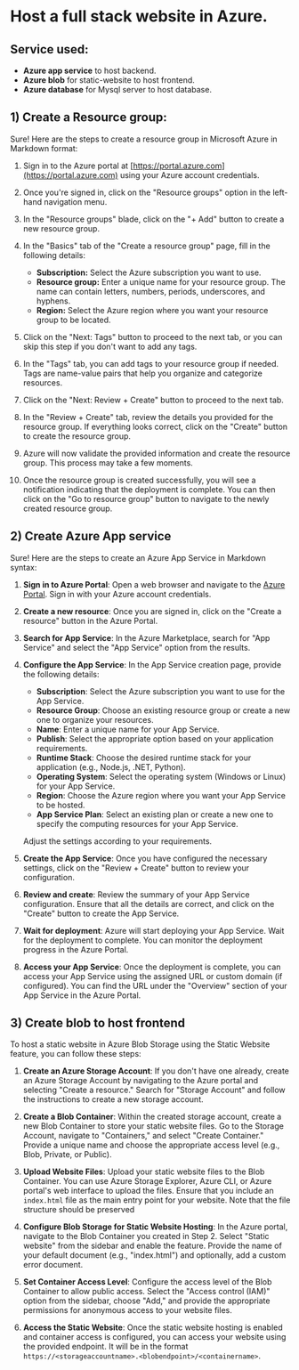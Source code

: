 # Host a full stack website in Azure.
## Service used: 
+ **Azure app service** to host backend.
+ **Azure blob** for static-website to host frontend.
+ **Azure database** for Mysql server to host database.
 
## 1) Create a Resource group:

Sure! Here are the steps to create a resource group in Microsoft Azure in Markdown format:

1. Sign in to the Azure portal at [https://portal.azure.com](https://portal.azure.com) using your Azure account credentials.

2. Once you're signed in, click on the "Resource groups" option in the left-hand navigation menu.

3. In the "Resource groups" blade, click on the "+ Add" button to create a new resource group.

4. In the "Basics" tab of the "Create a resource group" page, fill in the following details:
   - **Subscription:** Select the Azure subscription you want to use.
   - **Resource group:** Enter a unique name for your resource group. The name can contain letters, numbers, periods, underscores, and hyphens.
   - **Region:** Select the Azure region where you want your resource group to be located.

5. Click on the "Next: Tags" button to proceed to the next tab, or you can skip this step if you don't want to add any tags.

6. In the "Tags" tab, you can add tags to your resource group if needed. Tags are name-value pairs that help you organize and categorize resources.

7. Click on the "Next: Review + Create" button to proceed to the next tab.

8. In the "Review + Create" tab, review the details you provided for the resource group. If everything looks correct, click on the "Create" button to create the resource group.

9. Azure will now validate the provided information and create the resource group. This process may take a few moments.

10. Once the resource group is created successfully, you will see a notification indicating that the deployment is complete. You can then click on the "Go to resource group" button to navigate to the newly created resource group.

## 2) Create Azure App service 





Sure! Here are the steps to create an Azure App Service in Markdown syntax:

1. **Sign in to Azure Portal**: Open a web browser and navigate to the [Azure Portal](https://portal.azure.com/). Sign in with your Azure account credentials.

2. **Create a new resource**: Once you are signed in, click on the "Create a resource" button in the Azure Portal.

3. **Search for App Service**: In the Azure Marketplace, search for "App Service" and select the "App Service" option from the results.

4. **Configure the App Service**: In the App Service creation page, provide the following details:

   - **Subscription**: Select the Azure subscription you want to use for the App Service.
   - **Resource Group**: Choose an existing resource group or create a new one to organize your resources.
   - **Name**: Enter a unique name for your App Service.
   - **Publish**: Select the appropriate option based on your application requirements.
   - **Runtime Stack**: Choose the desired runtime stack for your application (e.g., Node.js, .NET, Python).
   - **Operating System**: Select the operating system (Windows or Linux) for your App Service.
   - **Region**: Choose the Azure region where you want your App Service to be hosted.
   - **App Service Plan**: Select an existing plan or create a new one to specify the computing resources for your App Service.

   Adjust the settings according to your requirements.

5. **Create the App Service**: Once you have configured the necessary settings, click on the "Review + Create" button to review your configuration.

6. **Review and create**: Review the summary of your App Service configuration. Ensure that all the details are correct, and click on the "Create" button to create the App Service.

7. **Wait for deployment**: Azure will start deploying your App Service. Wait for the deployment to complete. You can monitor the deployment progress in the Azure Portal.

8. **Access your App Service**: Once the deployment is complete, you can access your App Service using the assigned URL or custom domain (if configured). You can find the URL under the "Overview" section of your App Service in the Azure Portal.

## 3) Create blob to host frontend

To host a static website in Azure Blob Storage using the Static Website feature, you can follow these steps:

1. **Create an Azure Storage Account**: If you don't have one already, create an Azure Storage Account by navigating to the Azure portal and selecting "Create a resource." Search for "Storage Account" and follow the instructions to create a new storage account.

2. **Create a Blob Container**: Within the created storage account, create a new Blob Container to store your static website files. Go to the Storage Account, navigate to "Containers," and select "Create Container." Provide a unique name and choose the appropriate access level (e.g., Blob, Private, or Public).

3. **Upload Website Files**: Upload your static website files to the Blob Container. You can use Azure Storage Explorer, Azure CLI, or Azure portal's web interface to upload the files. Ensure that you include an `index.html` file as the main entry point for your website. Note that the file structure should be preserved

4. **Configure Blob Storage for Static Website Hosting**: In the Azure portal, navigate to the Blob Container you created in Step 2. Select "Static website" from the sidebar and enable the feature. Provide the name of your default document (e.g., "index.html") and optionally, add a custom error document.

5. **Set Container Access Level**: Configure the access level of the Blob Container to allow public access. Select the "Access control (IAM)" option from the sidebar, choose "Add," and provide the appropriate permissions for anonymous access to your website files.

6. **Access the Static Website**: Once the static website hosting is enabled and container access is configured, you can access your website using the provided endpoint. It will be in the format `https://<storageaccountname>.<blobendpoint>/<containername>`.



